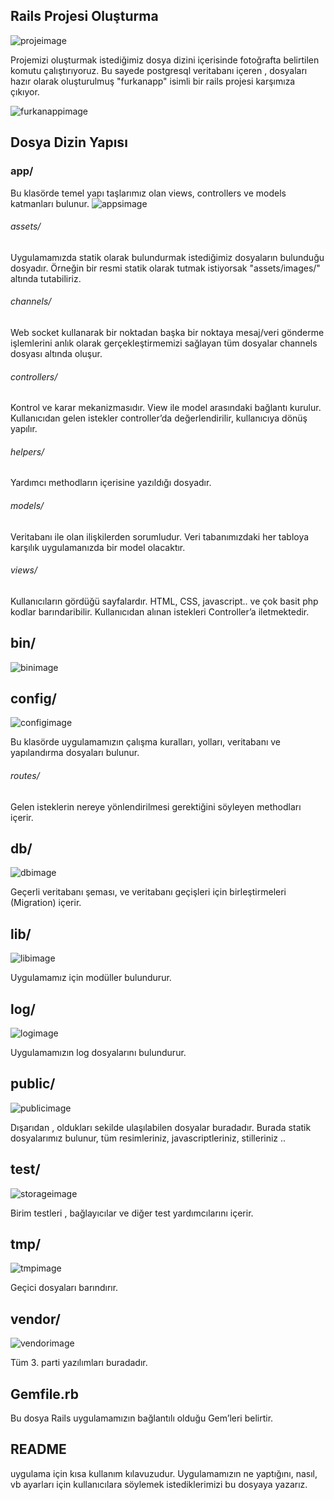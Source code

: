 ## Rails Projesi Oluşturma
![projeimage](file:///home/furkan/Pictures/projeolusturma.png)

Projemizi oluşturmak istediğimiz dosya dizini içerisinde fotoğrafta belirtilen
komutu çalıştırıyoruz. Bu sayede postgresql veritabanı içeren 
, dosyaları hazır olarak oluşturulmuş "furkanapp" isimli bir rails projesi
karşımıza çıkıyor.

![furkanappimage](file:///home/furkan/Pictures/DosyaDizinYapisi.png)
## Dosya Dizin Yapısı
### app/
Bu klasörde temel yapı taşlarımız olan views,
controllers ve models katmanları bulunur.
![appsimage](file:///home/furkan/Pictures/apps.png)

###### assets/
Uygulamamızda statik olarak bulundurmak istediğimiz dosyaların
bulunduğu dosyadır. Örneğin bir resmi statik olarak tutmak
istiyorsak "assets/images/" altında tutabiliriz.
###### channels/
Web socket kullanarak bir noktadan başka bir noktaya mesaj/veri
gönderme işlemlerini anlık olarak gerçekleştirmemizi sağlayan tüm
dosyalar channels dosyası altında oluşur.
###### controllers/
Kontrol ve karar mekanizmasıdır. View ile model
arasındaki bağlantı kurulur. Kullanıcıdan gelen 
istekler controller’da değerlendirilir, kullanıcıya
dönüş yapılır.
###### helpers/
Yardımcı methodların içerisine yazıldığı dosyadır.
###### models/
Veritabanı ile olan ilişkilerden sorumludur. Veri tabanımızdaki 
her tabloya karşılık uygulamanızda bir model olacaktır.
###### views/
Kullanıcıların gördüğü sayfalardır.
HTML, CSS, javascript.. ve çok basit
php kodlar barındaribilir. Kullanıcıdan
alınan istekleri Controller’a iletmektedir.
## bin/

![binimage](file:///home/furkan/Pictures/bins.png)
## config/
![configimage](file:///home/furkan/Pictures/configs.png)

Bu klasörde uygulamamızın çalışma kuralları, yolları, veritabanı 
ve yapılandırma dosyaları bulunur.

###### routes/
Gelen isteklerin nereye yönlendirilmesi gerektiğini söyleyen methodları içerir.
## db/
![dbimage](file:///home/furkan/Pictures/dbs.png)

Geçerli veritabanı şeması, ve veritabanı geçişleri için birleştirmeleri 
(Migration) içerir.

## lib/
![libimage](file:///home/furkan/Pictures/libs.png)

Uygulamamız için modüller bulundurur.

## log/
![logimage](file:///home/furkan/Pictures/logs.png)

Uygulamamızın log dosyalarını bulundurur.

## public/
![publicimage](file:///home/furkan/Pictures/publics.png)

Dışarıdan , oldukları sekilde ulaşılabilen dosyalar buradadır.
Burada statik dosyalarımız bulunur, tüm resimleriniz, javascriptleriniz,
stilleriniz ..

## test/

![storageimage](file:///home/furkan/Pictures/storageandtest.png)

Birim testleri , bağlayıcılar ve diğer test yardımcılarını içerir.

## tmp/

![tmpimage](file:///home/furkan/Pictures/tmps.png)

Geçici dosyaları barındırır.

## vendor/

![vendorimage](file:///home/furkan/Pictures/vendors.png)

Tüm 3. parti yazılımları buradadır.

## Gemfile.rb
Bu dosya Rails uygulamamızın bağlantılı olduğu Gem’leri belirtir.

## README
uygulama için kısa kullanım kılavuzudur. Uygulamamızın ne yaptığını, 
nasıl, vb ayarları için kullanıcılara söylemek istediklerimizi bu 
dosyaya yazarız.












